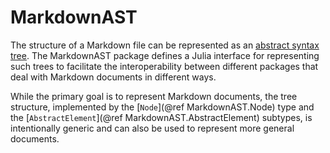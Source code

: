 # MarkdownAST

The structure of a Markdown file can be represented as an [abstract syntax tree](https://en.wikipedia.org/wiki/Abstract_syntax_tree).
The MarkdownAST package defines a Julia interface for representing such trees to facilitate the interoperability between different packages that deal with Markdown documents in different ways.

While the primary goal is to represent Markdown documents, the tree structure, implemented by the [`Node`](@ref MarkdownAST.Node) type and the [`AbstractElement`](@ref MarkdownAST.AbstractElement) subtypes, is intentionally generic and can also be used to represent more general documents.
